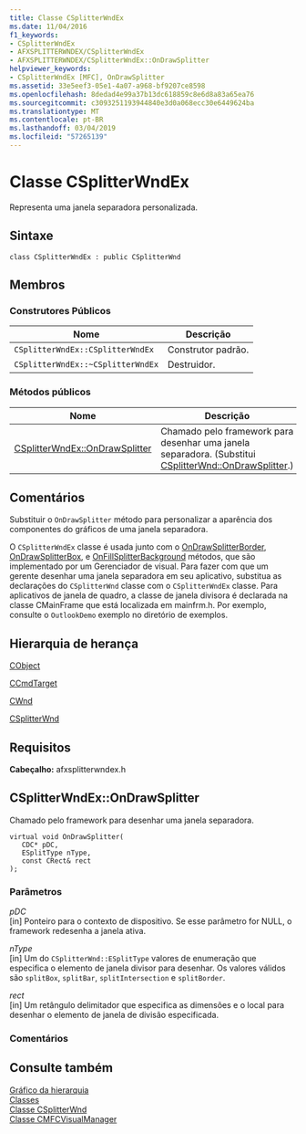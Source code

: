 ```yaml
---
title: Classe CSplitterWndEx
ms.date: 11/04/2016
f1_keywords:
- CSplitterWndEx
- AFXSPLITTERWNDEX/CSplitterWndEx
- AFXSPLITTERWNDEX/CSplitterWndEx::OnDrawSplitter
helpviewer_keywords:
- CSplitterWndEx [MFC], OnDrawSplitter
ms.assetid: 33e5eef3-05e1-4a07-a968-bf9207ce8598
ms.openlocfilehash: 8dedad4e99a37b13dc618859c8e6d8a83a65ea76
ms.sourcegitcommit: c3093251193944840e3d0a068ecc30e6449624ba
ms.translationtype: MT
ms.contentlocale: pt-BR
ms.lasthandoff: 03/04/2019
ms.locfileid: "57265139"
---
```

# <a name="csplitterwndex-class"></a>Classe CSplitterWndEx

Representa uma janela separadora personalizada.

## <a name="syntax"></a>Sintaxe

```
class CSplitterWndEx : public CSplitterWnd
```

## <a name="members"></a>Membros

### <a name="public-constructors"></a>Construtores Públicos

|Nome|Descrição|
|----------|-----------------|
|`CSplitterWndEx::CSplitterWndEx`|Construtor padrão.|
|`CSplitterWndEx::~CSplitterWndEx`|Destruidor.|

### <a name="public-methods"></a>Métodos públicos

|Nome|Descrição|
|----------|-----------------|
|[CSplitterWndEx::OnDrawSplitter](#ondrawsplitter)|Chamado pelo framework para desenhar uma janela separadora. (Substitui [CSplitterWnd::OnDrawSplitter](csplitterwnd-class.md#ondrawsplitter).)|

## <a name="remarks"></a>Comentários

Substituir o `OnDrawSplitter` método para personalizar a aparência dos componentes do gráficos de uma janela separadora.

O `CSplitterWndEx` classe é usada junto com o [OnDrawSplitterBorder](cmfcvisualmanager-class.md#ondrawsplitterborder), [OnDrawSplitterBox](cmfcvisualmanager-class.md#ondrawsplitterbox), e [OnFillSplitterBackground](cmfcvisualmanager-class.md#onfillsplitterbackground) métodos, que são implementado por um Gerenciador de visual. Para fazer com que um gerente desenhar uma janela separadora em seu aplicativo, substitua as declarações do `CSplitterWnd` classe com o `CSplitterWndEx` classe. Para aplicativos de janela de quadro, a classe de janela divisora é declarada na classe CMainFrame que está localizada em mainfrm.h. Por exemplo, consulte o `OutlookDemo` exemplo no diretório de exemplos.

## <a name="inheritance-hierarchy"></a>Hierarquia de herança

[CObject](cobject-class.md)

[CCmdTarget](ccmdtarget-class.md)

[CWnd](cwnd-class.md)

[CSplitterWnd](csplitterwnd-class.md)

## <a name="requirements"></a>Requisitos

**Cabeçalho:** afxsplitterwndex.h

##  <a name="ondrawsplitter"></a>  CSplitterWndEx::OnDrawSplitter

Chamado pelo framework para desenhar uma janela separadora.

```
virtual void OnDrawSplitter(
   CDC* pDC,
   ESplitType nType,
   const CRect& rect
);
```

### <a name="parameters"></a>Parâmetros

*pDC*<br/>
[in] Ponteiro para o contexto de dispositivo. Se esse parâmetro for NULL, o framework redesenha a janela ativa.

*nType*<br/>
[in] Um do `CSplitterWnd::ESplitType` valores de enumeração que especifica o elemento de janela divisor para desenhar. Os valores válidos são `splitBox`, `splitBar`, `splitIntersection` e `splitBorder`.

*rect*<br/>
[in] Um retângulo delimitador que especifica as dimensões e o local para desenhar o elemento de janela de divisão especificada.

### <a name="remarks"></a>Comentários

## <a name="see-also"></a>Consulte também

[Gráfico da hierarquia](../hierarchy-chart.md)<br/>
[Classes](mfc-classes.md)<br/>
[Classe CSplitterWnd](csplitterwnd-class.md)<br/>
[Classe CMFCVisualManager](cmfcvisualmanager-class.md)

